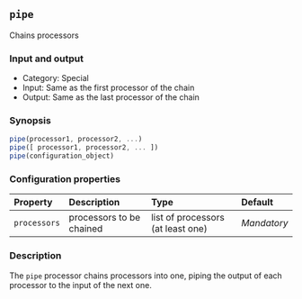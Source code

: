 ## `pipe`

Chains processors

### Input and output

* Category: Special
* Input: Same as the first processor of the chain
* Output: Same as the last processor of the chain

### Synopsis

```js
pipe(processor1, processor2, ...)
pipe([ processor1, processor2, ... ])
pipe(configuration_object)
```

### Configuration properties

| Property | Description | Type | Default |
| :--- | :--- | :--- | :--- |
| `processors` | processors to be chained | list of processors (at least one) | *Mandatory* |
 
### Description

The `pipe` processor chains processors into one, piping the output of each processor to the input of the next one.
